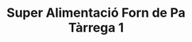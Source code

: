 ---
title: "Super Alimentació Forn de Pa Tàrrega 1"
url: /tarrega/super-alimentacio-forn-de-pa-tarrega-1/
shop: comodidad
---